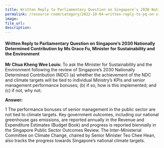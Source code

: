 ```yaml
---  
title: Written Reply to Parliamentary Question on Singapore’s 2030 Nationally Determined Contribution by Ms Grace Fu, Minister for Sustainability and the Environment
permalink: /resource-room/category/2022-10-04-written-reply-to-pq-on-singapore-2030-nationally-determined-contribution/
image:  
file_url:  
description:  
---  
```

#### Written Reply to Parliamentary Question on Singapore’s 2030 Nationally Determined Contribution by Ms Grace Fu, Minister for Sustainability and the Environment

**Mr Chua Kheng Wee Louis:** To ask the Minister for Sustainability and the Environment following the review of Singapore’s 2030 Nationally Determined Contribution (NDC) (a) whether the achievement of the NDC and climate targets will be tied to individual Ministry’s KPIs and senior management performance bonuses; (b) if so, how is this implemented; and (c) if not, why not.

**Answer:**

1 The performance bonuses of senior management in the public sector are not tied to climate targets. Key government outcomes, including our national greenhouse gas emissions, are reported annually in the Revenue and Expenditure Estimates (Budget Book) and progress is reported biennially in the Singapore Public Sector Outcomes Review. The Inter-Ministerial Committee on Climate Change, chaired by Senior Minister Teo Chee Hean, also tracks the progress towards Singapore’s national climate targets.

